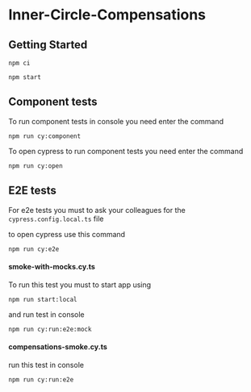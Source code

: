 # Inner-Circle-Compensations

## Getting Started

```
npm ci

npm start
```

## Component tests

To run component tests in console you need enter the command

```
npm run cy:component
```

To open cypress to run component tests you need enter the command

```
npm run cy:open
```

## E2E tests

For e2e tests you must to ask your colleagues for the `cypress.config.local.ts` file

to open cypress use this command

```
npm run cy:e2e
```

#### smoke-with-mocks.cy.ts

To run this test you must to start app using 

```
npm run start:local
```

and run test in console

```
npm run cy:run:e2e:mock
```

#### compensations-smoke.cy.ts

run this test in console

```
npm run cy:run:e2e
```
